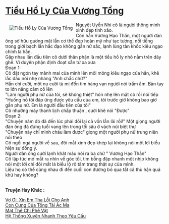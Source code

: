 <a href="https://utruyen.com/tieu-ho-ly-cua-vuong-tong/24944/" title="Tiểu Hồ Ly Của Vương Tổng"><h1>Tiểu Hồ Ly Của Vương Tổng</h1></a><div style="display:table"><img align="right" style="float: left; padding: 10px;" src="https://utruyen.com/images/story/200x260/tieu-ho-ly-cua-vuong-tong.jpg" alt="Tiểu Hồ Ly Của Vương Tổng">Nguyệt Uyển Nhi cô là người thông minh xinh đẹp tinh xảo. <br/>Còn hắn Vương Hạo Thần, một người đàn ông sở hữu gương mặt lẫn cơ thể đẹp hoàn mỹ như tạc tượng, nổi tiếng trong giới bạch lẫn hắc đạo không gần nữ sắc, lạnh lùng tàn khốc kiêu ngạo chính là hắn.<br/>Gặp nhau lần đầu tiên cô dưới thân phận là một tiểu hồ ly nhỏ nằm trên dãy ghế. Vì duyên phận định đoạt sẵn từ xa xưa<br/>Đoạn 1: <br/>Cô đặt ngón tay mảnh mai của mình lên môi mỏng kiêu ngạo của hắn, khẽ lắc đầu nói nhẹ nhàng "Anh chắc chứ?"<br/>Hắn chỉ cười, một nụ cười tà mị đốn tim hàng vạn người nói trầm ấm. Bàn tay to lớn nâng cằm cô lên<br/>"Làm người phụ nữ của tôi, sẽ không thiệt" hôn nhẹ lên mặt cô rồi nói tiếp <br/>"Huống hồ tôi đáp ứng được yêu cầu của em, tôi trước giờ không bao giờ gần phụ nữ. Em là người đầu tiên của tôi" <br/>Cô nhướng mày thanh lịch chấp thuận , cười khẽ nói "Được"<br/>Đoạn 2: <br/>"Chuyện năm đó đã đến lúc phải đồi lại cả vốn lẫn lãi rồi!" Một giọng người đàn ông đã đứng tuổi vang lên trong tối sâu ở vách núi biệt thự<br/>"Chuyện này chỉ mình cháu làm được" giọng một người phụ nữ trung niên nối theo<br/>Cô ngồi ngả người về sau, đôi mắt xinh đẹp khép lại không nói một lời biểu hiện sự đồng ý.<br/>Người đàn ông cười lạnh khát máu nói ra ba chữ " Vương Hạo Thần"<br/>Cô lập tức mở mắt ra nhìn về góc tối, tim bỗng đập nhanh một nhịp không nói một lời chỉ đôi mắt là biểu lộ rõ tâm trạng thật sự của mình.<br/>Liệu họ có thể cùng nhau đi đến cuối con đường bỏ qua tất cả thù hận quá khứ hay không?</div><p><br><b>Truyện Hay Khác :</b></p><a href="https://utruyen.com/vo-oi-xin-em-tha-loi-cho-anh/24943/" alt="Vợ Ơi, Xin Em Tha Lỗi Cho Anh">Vợ Ơi, Xin Em Tha Lỗi Cho Anh</a><br/><a href="https://github.com/quanluxury/ngontinhhot/tree/master/truyenhay/19175/" alt="Con Cưng Của Tổng Tài Ác Ma">Con Cưng Của Tổng Tài Ác Ma</a><br/><a href="https://github.com/quanluxury/dammy/tree/master/truyenhay/24995/" alt="Mạt Thế Chi Phế Vật">Mạt Thế Chi Phế Vật</a><br/><a href="https://github.com/quanluxury/truyenhot/tree/master/truyenhay/17561/" alt="Hệ Thống Xuyên Nhanh Theo Yêu Cầu">Hệ Thống Xuyên Nhanh Theo Yêu Cầu</a><br/>